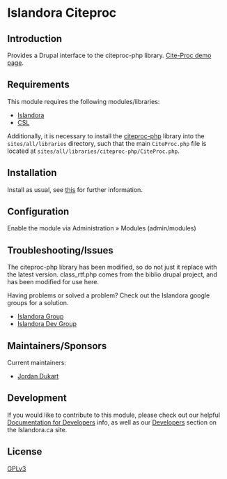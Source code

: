 
# Islandora Citeproc

## Introduction

Provides a Drupal interface to the citeproc-php library. [Cite-Proc demo page](http://gsl-nagoya-u.net/http/pub/citeproc-demo/demo.html).

## Requirements

This module requires the following modules/libraries:

* [Islandora](https://github.com/islandora/islandora)
* [CSL](https://github.com/Islandora/islandora_scholar/tree/7.x/modules/csl)

Additionally, it is necessary to install the [citeproc-php](https://github.com/Islandora/citeproc-php) library into the `sites/all/libraries` directory, such that the main `CiteProc.php` file is located at `sites/all/libraries/citeproc-php/CiteProc.php`.

## Installation

Install as usual, see [this](https://drupal.org/documentation/install/modules-themes/modules-7) for further information.

## Configuration

Enable the module via Administration » Modules (admin/modules)

## Troubleshooting/Issues

The citeproc-php library has been modified, so do not just it replace with the latest version. class_rtf.php comes from the biblio drupal project, and has been modified for
use here.

Having problems or solved a problem? Check out the Islandora google groups for a solution.

* [Islandora Group](https://groups.google.com/forum/?hl=en&fromgroups#!forum/islandora)
* [Islandora Dev Group](https://groups.google.com/forum/?hl=en&fromgroups#!forum/islandora-dev)

## Maintainers/Sponsors

Current maintainers:

* [Jordan Dukart](https://github.com/jordandukart)

## Development

If you would like to contribute to this module, please check out our helpful [Documentation for Developers](https://github.com/Islandora/islandora/wiki#wiki-documentation-for-developers) info, as well as our [Developers](http://islandora.ca/developers) section on the Islandora.ca site.

## License

[GPLv3](http://www.gnu.org/licenses/gpl-3.0.txt)

